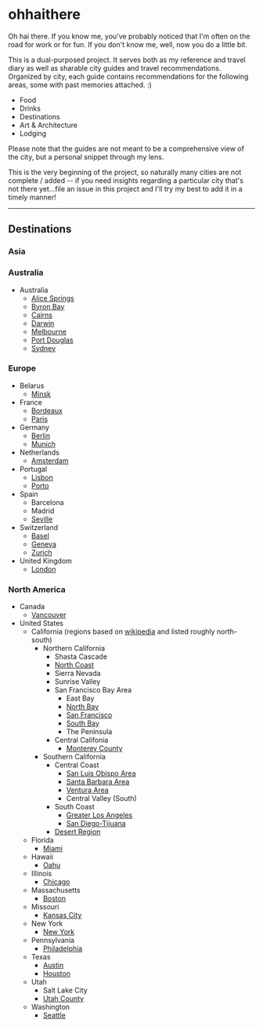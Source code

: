 # ohhaithere

Oh hai there. If you know me, you've probably noticed that I'm often on the road for work or for fun. If you don't know me, well, now you do a little bit.

This is a dual-purposed project. It serves both as my reference and travel diary as well as sharable city guides and travel recommendations. Organized by city, each guide contains recommendations for the following areas, some with past memories attached. :) 
- Food
- Drinks
- Destinations
- Art & Architecture
- Lodging

Please note that the guides are not meant to be a comprehensive view of the city, but a personal snippet through my lens.

This is the very beginning of the project, so naturally many cities are not complete / added -- if you need insights regarding a particular city that's not there yet...file an issue in this project and I'll try my best to add it in a timely manner!

----------

## Destinations

### Asia

### Australia

- Australia
    - [Alice Springs](australia/australia/alice-springs.md)
    - [Byron Bay](australia/australia/byron-bay.md)
    - [Cairns](australia/australia/cairns.md)
    - [Darwin](australia/australia/darwin.md)
    - [Melbourne](australia/australia/melbourne.md)
    - [Port Douglas](australia/australia/port-douglas.md)
    - [Sydney](australia/australia/sydney.md)

### Europe

- Belarus
    - [Minsk](europe/belarus/minsk.md)
- France
    - [Bordeaux](/europe/france/bordeaux.md)
    - [Paris](/europe/france/paris.md)
- Germany
    - [Berlin](europe/germany/berlin.md)
    - [Munich](europe/germany/munich.md)
- Netherlands
    - [Amsterdam](europe/netherlands/amsterdam.md)
- Portugal
    - [Lisbon](/europe/portugal/lisbon.md)
    - [Porto](/europe/portugal/porto.md)
- Spain
    - Barcelona
    - Madrid
    - [Seville](/europe/spain/seville.md)
- Switzerland
    - [Basel](europe/switzerland/basel.md)
    - [Geneva](europe/switzerland/geneva.md)
    - [Zurich](europe/switzerland/zurich.md)
- United Kingdom
    - [London](europe/united-kingdom/london.md)

### North America

- Canada
    - [Vancouver](north-america/canada/vancouver.md)
- United States
    - California (regions based on [wikipedia](https://en.wikipedia.org/wiki/List_of_regions_of_California) and listed roughly north-south)
        - Northern California
            - Shasta Cascade
            - [North Coast](north-america/united-states/california/north/north-coast.md)
            - Sierra Nevada
            - Sunrise Valley
            - San Francisco Bay Area 
                - East Bay
                - [North Bay](north-america/united-states/california/north/north-bay.md)
                - [San Francisco](north-america/united-states/california/north/san-francisco.md)
                - [South Bay](north-america/united-states/california/north/south-bay.md)
                - The Peninsula
            - Central Califonia
                - [Monterey County](north-america/united-states/california/north/monterey-county.md)
        - Southern California
            - Central Coast
                - [San Luis Obispo Area](north-america/united-states/california/south/san-luis-obispo.md)
                - [Santa Barbara Area](north-america/united-states/california/south/santa-barbara.md)
                - [Ventura Area](north-america/united-states/california/south/ventura.md)
                - Central Valley (South)
            - South Coast
                - [Greater Los Angeles](north-america/united-states/california/south/greater-los-angeles.md)
                - [San Diego-Tijuana](north-america/united-states/california/south/san-diego-tijuana.md)
            - [Desert Region](north-america/united-states/california/south/desert-region.md)
    - Florida
        - [Miami](north-america/united-states/florida/miami.md)
    - Hawaii
        - [Oahu](north-america/united-states/hawaii/oahu.md)
    - Illinois
        - [Chicago](north-america/united-states/illinois/chicago.md)
    - Massachusetts
        - [Boston](north-america/united-states/massachusetts/boston.md)
    - Missouri
        - [Kansas City](north-america/united-states/missouri/kansas-city.md)
    - New York
        - [New York](north-america/united-states/new-york/new-york.md)
    - Pennsylvania
        - [Philadelphia](north-america/united-states/pennsylvania/philadelphia.md)
    - Texas
        - [Austin](north-america/united-states/texas/austin.md)
        - [Houston](north-america/united-states/texas/houston.md)
    - Utah
        - Salt Lake City
        - [Utah County](north-america/united-states/utah/utah-county.md)
    - Washington
        - [Seattle](north-america/united-states/washington/seattle.md)
    
